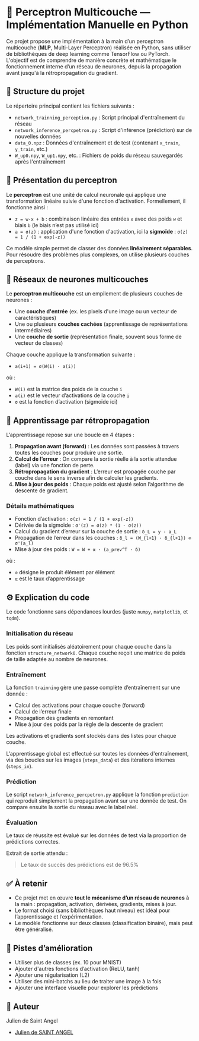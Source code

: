 # 🧠 Perceptron Multicouche — Implémentation Manuelle en Python

Ce projet propose une implémentation à la main d’un perceptron multicouche (**MLP**, Multi-Layer Perceptron) réalisée en Python, sans utiliser de bibliothèques de deep learning comme TensorFlow ou PyTorch. L'objectif est de comprendre de manière concrète et mathématique le fonctionnement interne d’un réseau de neurones, depuis la propagation avant jusqu'à la rétropropagation du gradient.

## 📁 Structure du projet

Le répertoire principal contient les fichiers suivants :

- `network_trainning_perception.py` : Script principal d'entraînement du réseau  
- `network_inference_percpetron.py` : Script d'inférence (prédiction) sur de nouvelles données  
- `data_0.npz` : Données d'entraînement et de test (contenant `x_train`, `y_train`, etc.)  
- `W_up0.npy`, `W_up1.npy`, etc. : Fichiers de poids du réseau sauvegardés après l'entraînement

## 🧮 Présentation du perceptron

Le **perceptron** est une unité de calcul neuronale qui applique une transformation linéaire suivie d'une fonction d'activation. Formellement, il fonctionne ainsi :

- `z = w·x + b` : combinaison linéaire des entrées `x` avec des poids `w` et biais `b` (le biais n’est pas utilisé ici)  
- `a = σ(z)` : application d'une fonction d'activation, ici la **sigmoïde** : `σ(z) = 1 / (1 + exp(-z))`

Ce modèle simple permet de classer des données **linéairement séparables**. Pour résoudre des problèmes plus complexes, on utilise plusieurs couches de perceptrons.

## 🧱 Réseaux de neurones multicouches

Le **perceptron multicouche** est un empilement de plusieurs couches de neurones :

- Une **couche d'entrée** (ex. les pixels d'une image ou un vecteur de caractéristiques)  
- Une ou plusieurs **couches cachées** (apprentissage de représentations intermédiaires)  
- Une **couche de sortie** (représentation finale, souvent sous forme de vecteur de classes)

Chaque couche applique la transformation suivante :

- `a(i+1) = σ(W(i) · a(i))`

où :
- `W(i)` est la matrice des poids de la couche `i`  
- `a(i)` est le vecteur d’activations de la couche `i`  
- `σ` est la fonction d’activation (sigmoïde ici)

## 🔁 Apprentissage par rétropropagation

L’apprentissage repose sur une boucle en 4 étapes :

1. **Propagation avant (forward)** : Les données sont passées à travers toutes les couches pour produire une sortie.  
2. **Calcul de l’erreur** : On compare la sortie réelle à la sortie attendue (label) via une fonction de perte.  
3. **Rétropropagation du gradient** : L’erreur est propagée couche par couche dans le sens inverse afin de calculer les gradients.  
4. **Mise à jour des poids** : Chaque poids est ajusté selon l’algorithme de descente de gradient.

### Détails mathématiques

- Fonction d’activation : `σ(z) = 1 / (1 + exp(-z))`  
- Dérivée de la sigmoïde : `σ'(z) = σ(z) * (1 - σ(z))`  
- Calcul du gradient d’erreur sur la couche de sortie : `δ_L = y - a_L`  
- Propagation de l’erreur dans les couches : `δ_l = (W_{l+1} · δ_{l+1}) ⊙ σ'(a_l)`  
- Mise à jour des poids : `W = W + α · (a_prev^T · δ)`

où :
- `⊙` désigne le produit élément par élément  
- `α` est le taux d’apprentissage

## ⚙️ Explication du code

Le code fonctionne sans dépendances lourdes (juste `numpy`, `matplotlib`, et `tqdm`).

### Initialisation du réseau

Les poids sont initialisés aléatoirement pour chaque couche dans la fonction `structure_network0`. Chaque couche reçoit une matrice de poids de taille adaptée au nombre de neurones.

### Entraînement

La fonction `trainning` gère une passe complète d’entraînement sur une donnée :
- Calcul des activations pour chaque couche (forward)  
- Calcul de l’erreur finale  
- Propagation des gradients en remontant  
- Mise à jour des poids par la règle de la descente de gradient

Les activations et gradients sont stockés dans des listes pour chaque couche.

L’apprentissage global est effectué sur toutes les données d'entraînement, via des boucles sur les images (`steps_data`) et des itérations internes (`steps_in`).

### Prédiction

Le script `network_inference_percpetron.py` applique la fonction `prediction` qui reproduit simplement la propagation avant sur une donnée de test. On compare ensuite la sortie du réseau avec le label réel.

### Évaluation

Le taux de réussite est évalué sur les données de test via la proportion de prédictions correctes.

Extrait de sortie attendu :

> Le taux de succès des prédictions est de 96.5%

## ✅ À retenir

- Ce projet met en œuvre **tout le mécanisme d’un réseau de neurones** à la main : propagation, activation, dérivées, gradients, mises à jour.  
- Le format choisi (sans bibliothèques haut niveau) est idéal pour l’apprentissage et l’expérimentation.  
- Le modèle fonctionne sur deux classes (classification binaire), mais peut être généralisé.

## 🚀 Pistes d’amélioration

- Utiliser plus de classes (ex. 10 pour MNIST)  
- Ajouter d'autres fonctions d’activation (ReLU, tanh)  
- Ajouter une régularisation (L2)  
- Utiliser des mini-batchs au lieu de traiter une image à la fois  
- Ajouter une interface visuelle pour explorer les prédictions

## 👤 Auteur

Julien de Saint Angel
* [Julien de SAINT ANGEL](mailto:juliencine17@gmail.com)


